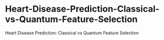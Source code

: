 # Heart-Disease-Prediction-Classical-vs-Quantum-Feature-Selection
Heart Disease Prediction: Classical vs Quantum Feature Selection
